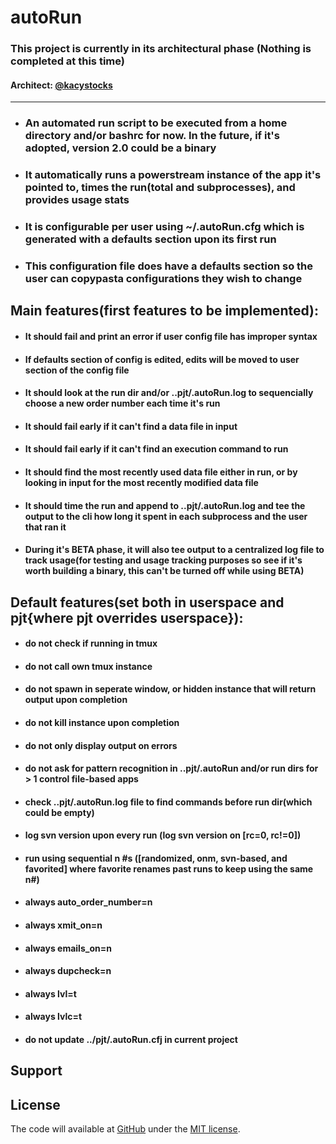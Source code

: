 autoRun
========================

### This project is currently in its architectural phase (Nothing is completed at this time)
#### Architect: [@kacystocks][kacystocks]
---------------
- ### An automated run script to be executed from a home directory and/or bashrc for now. In the future, if it's adopted, version 2.0 could be a binary
- ### It automatically runs a powerstream instance of the app it's pointed to, times the run(total and subprocesses), and provides usage stats

- ### It is configurable per user using ~/.autoRun.cfg which is generated with a defaults section upon its first run
- ### This configuration file does have a defaults section so the user can copypasta configurations they wish to change

## Main features(first features to be implemented):
- #### It should fail and print an error if user config file has improper syntax
- #### If defaults section of config is edited, edits will be moved to user section of the config file
- #### It should look at the run dir and/or ..pjt/.autoRun.log to sequencially choose a new order number each time it's run
- #### It should fail early if it can't find a data file in input
- #### It should fail early if it can't find an execution command to run
- #### It should find the most recently used data file either in run, or by looking in input for the most recently modified data file
- #### It should time the run and append to ..pjt/.autoRun.log and tee the output to the cli how long it spent in each subprocess and the user that ran it
- #### During it's BETA phase, it will also tee output to a centralized log file to track usage(for testing and usage tracking purposes so see if it's worth building a binary, this can't be turned off while using BETA)

## Default features(set both in userspace and pjt{where pjt overrides userspace}):
- #### do not check if running in tmux
- #### do not call own tmux instance
- #### do not spawn in seperate window, or hidden instance that will return output upon completion
- #### do not kill instance upon completion
- #### do not only display output on errors
- #### do not ask for pattern recognition in ..pjt/.autoRun and/or run dirs for > 1 control file-based apps
- #### check ..pjt/.autoRun.log file to find commands before run dir(which could be empty)
- #### log svn version upon every run (log svn version on [rc=0, rc!=0])
- #### run using sequential n #s ([randomized, onm, svn-based, and favorited] where favorite renames past runs to keep using the same n#)
- #### always auto_order_number=n
- #### always xmit_on=n
- #### always emails_on=n
- #### always dupcheck=n
- #### always lvl=t
- #### always lvlc=t
- #### do not update ../pjt/.autoRun.cfj in current project

## Support

## License
The code will available at [GitHub][home] under the [MIT license][license].

[license]: http://revolunet.mit-license.org
[home]: https://github.com/
[kacystocks]: https://github.com/kacystocks